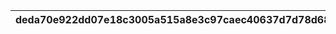 |deda70e922dd07e18c3005a515a8e3c97caec40637d7d78d68153ff48605cb92|c51b628f2e1055dc4f76c81d52a62b0e1dee8a2cfda0578f27438be9718df0c3|5fea2a5aaa7d91056c199bbb3b382664c723f39a3541c9a1e56d2fec4f1f5199|8eef6c5ee6e0e39bfe17f9d102c8627c88b298c469db68ada0ec748230d413ae|3526d592c6dd9a6ce5ecf96d4f26921d519b6aba064495763ac28feb76532bf5|69d05635b8d3ddba6bd635a3a6ecd359b643c366e6502670157de5fdef6d8609|a5554c8143a6ab154c7058a49ec9b022f62c8f9f344f13069a4b832a00983d98|079996c9d9283cfdefd50c4ba4536fd9792fc15e2acc8618cffc92adab174670|738dba002b7bc9909bebe21db681debcd291d9909583dd27daf8d92d9ada361f|e16af85df15f9f84eae016087c52a31c6fcdf3858a9a054b9c50a937ca970582|60361a097338b2c2e86c5355ddcfca63e0389f1f210c79e067012c7789f97f59|
| --- | --- | --- | --- | --- | --- | --- | --- | --- | --- | --- |